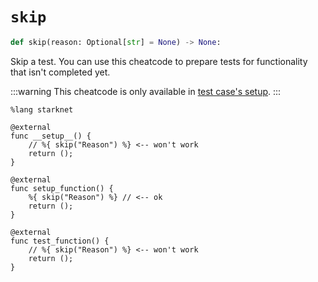 # `skip`
```python
def skip(reason: Optional[str] = None) -> None:
```
Skip a test. You can use this cheatcode to prepare tests for functionality that isn't completed yet.

:::warning
This cheatcode is only available in [test case's setup](../README.md#setup-hooks).
:::

```cairo
%lang starknet

@external
func __setup__() {
    // %{ skip("Reason") %} <-- won't work
    return ();
}

@external
func setup_function() {
    %{ skip("Reason") %} // <-- ok
    return ();
}

@external
func test_function() {
    // %{ skip("Reason") %} <-- won't work
    return ();
}
```
